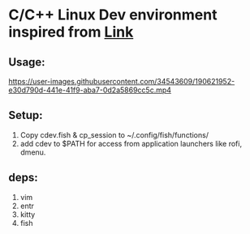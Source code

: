 # C/C++ Linux Dev environment inspired from [Link](https://www.youtube.com/watch?v=Zlx7gmt3lBU&list=PLauivoElc3ggagradg8MfOZreCMmXMmJ-&index=3)

## Usage:
  https://user-images.githubusercontent.com/34543609/190621952-e30d790d-441e-41f9-aba7-0d2a5869cc5c.mp4

## Setup: 
  1. Copy cdev.fish & cp_session to ~/.config/fish/functions/ 
  2. add cdev to $PATH for access from application launchers like rofi, dmenu.

## deps:
  1. vim
  2. entr
  3. kitty
  4. fish
